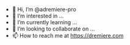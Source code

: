 - 👋 Hi, I’m @adremiere-pro
- 👀 I’m interested in ...
- 🌱 I’m currently learning ...
- 💞️ I’m looking to collaborate on ...
- 📫 How to reach me at https://dremiere.com

<!---
adremiere-pro/adremiere-pro is a ✨ special ✨ repository because its `README.md` (this file) appears on your GitHub profile.
You can click the Preview link to take a look at your changes.
--->
